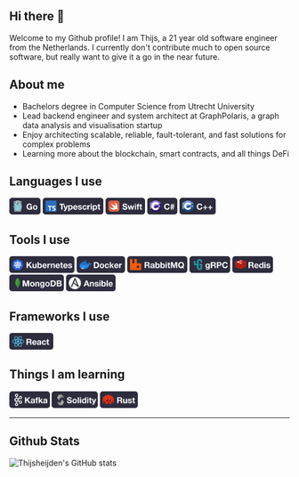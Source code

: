 ## Hi there 👋
Welcome to my Github profile! I am Thijs, a 21 year old software engineer from the Netherlands. I currently don't contribute much to open source software, but really want to give it a go in the near future.

## About me
- Bachelors degree in Computer Science from Utrecht University
- Lead backend engineer and system architect at GraphPolaris, a graph data analysis and visualisation startup
- Enjoy architecting scalable, reliable, fault-tolerant, and fast solutions for complex problems
- Learning more about the blockchain, smart contracts, and all things DeFi

## Languages I use
<p float="left">
  <img src="img/Go.png" height="30">
  <img src="img/TypeScript.png" height="30">
  <img src="img/Swift.png" height="30">
  <img src="img/CSharp.png" height="30">
  <img src="img/C++.png" height="30">
</p>

## Tools I use
<p float="left">
  <img src="img/Kubernetes.png" height="30">
  <img src="img/Docker.png" height="30">
  <img src="img/RabbitMQ.png" height="30">
  <img src="img/gRPC.png" height="30">
  <img src="img/Redis.png" height="30">
  <img src="img/MongoDB.png" height="30">
  <img src="img/Ansible.png" height="30">
</p>

## Frameworks I use
<p float="left">
  <img src="img/React.png" height="30">
</p>

## Things I am learning
<p float="left">
  <img src="img/Kafka.png" height="30">
  <img src="img/Solidity.png" height="30">
  <img src="img/Rust.png" height="30">
</p>

***
## Github Stats
![Thijsheijden's GitHub stats](https://github-readme-stats.vercel.app/api?username=thijsheijden&hide=issues&show_icons=true)
